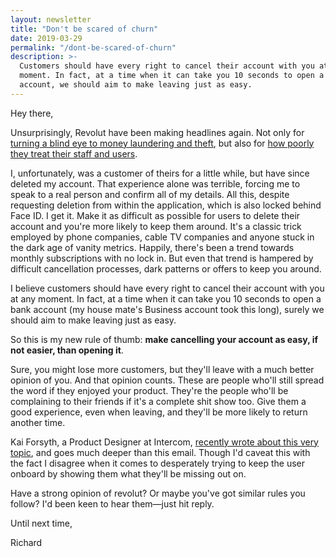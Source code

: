 ```yaml
---
layout: newsletter
title: "Don't be scared of churn"
date: 2019-03-29
permalink: "/dont-be-scared-of-churn"
description: >-
  Customers should have every right to cancel their account with you at any
  moment. In fact, at a time when it can take you 10 seconds to open a bank
  account, we should aim to make leaving just as easy.
---
```


Hey there,

Unsurprisingly, Revolut have been making headlines again. Not only for
<a href="https://www.telegraph.co.uk/technology/2019/02/28/revolut-failed-block-suspicious-transactions/" target="_blank" rel="noopener noreferrer">turning a blind eye to money laundering and theft</a>,
but also for
<a href="https://www.wired.co.uk/article/revolut-trade-unions-labour-fintech-politics-storonsky" target="_blank" rel="noopener noreferrer">how poorly they treat their staff and users</a>.

I, unfortunately, was a customer of theirs for a little while, but have since
deleted my account. That experience alone was terrible, forcing me to speak to a
real person and confirm all of my details. All this, despite requesting deletion
from within the application, which is also locked behind Face ID. I get it. Make
it as difficult as possible for users to delete their account and you're more
likely to keep them around. It's a classic trick employed by phone companies,
cable TV companies and anyone stuck in the dark age of vanity metrics. Happily,
there's been a trend towards monthly subscriptions with no lock in. But even
that trend is hampered by difficult cancellation processes, dark patterns or
offers to keep you around.

I believe customers should have every right to cancel their account with you at
any moment. In fact, at a time when it can take you 10 seconds to open a bank
account (my house mate's Business account took this long), surely we should aim
to make leaving just as easy.

So this is my new rule of thumb: **make cancelling your account as easy, if not
easier, than opening it**.

Sure, you might lose more customers, but they'll leave with a much better
opinion of you. And that opinion counts. These are people who'll still spread
the word if they enjoyed your product. They're the people who'll be complaining
to their friends if it's a complete shit show too. Give them a good experience,
even when leaving, and they'll be more likely to return another time.

Kai Forsyth, a Product Designer at Intercom,
<a href="https://www.intercom.com/blog/designing-user-offboarding/" target="_blank" rel="noopener noreferrer">recently wrote about this very topic</a>,
and goes much deeper than this email. Though I'd caveat this with the fact I
disagree when it comes to desperately trying to keep the user onboard by showing
them what they'll be missing out on.

Have a strong opinion of revolut? Or maybe you've got similar rules you follow?
I'd been keen to hear them—just hit reply.

Until next time,

Richard
